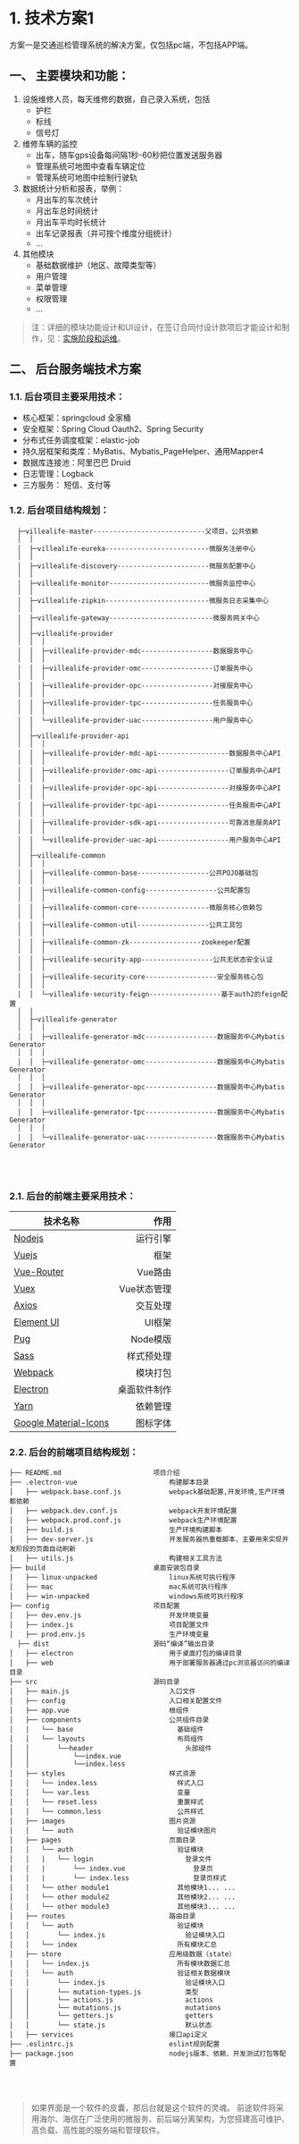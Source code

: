 # 1. 技术方案1

方案一是交通巡检管理系统的解决方案，仅包括pc端，不包括APP端。

## 一、 主要模块和功能：
1. 设施维修人员，每天维修的数据，自己录入系统，包括
    - 护栏
    - 标线
    - 信号灯
2. 维修车辆的监控
    - 出车，随车gps设备每间隔1秒-60秒把位置发送服务器
    - 管理系统可地图中查看车辆定位
    - 管理系统可地图中绘制行驶轨
3. 数据统计分析和报表，举例：
    - 月出车的车次统计
    - 月出车总时间统计
    - 月出车平均时长统计
    - 出车记录报表（并可按个维度分组统计）
    - ...
4. 其他模块
    - 基础数据维护（地区、故障类型等）
    - 用户管理
    - 菜单管理
    - 权限管理
    - ...

> 注：详细的模块功能设计和UI设计，在签订合同付设计款项后才能设计和制作，见：[实施阶段和运维](/04ssjdhyw/实施阶段和运维.md)。

## 二、 后台服务端技术方案
### 1.1. 后台项目主要采用技术：
- 核心框架：springcloud 全家桶
- 安全框架：Spring Cloud Oauth2、Spring Security
- 分布式任务调度框架：elastic-job
- 持久层框架和类库：MyBatis、Mybatis_PageHelper、通用Mapper4
- 数据库连接池：阿里巴巴 Druid
- 日志管理：Logback
- 三方服务： 短信、支付等

### 1.2. 后台项目结构规划：
```
  ├─villealife-master----------------------------父项目，公共依赖
  │  │
  │  ├─villealife-eureka--------------------------微服务注册中心
  │  │
  │  ├─villealife-discovery-----------------------微服务配置中心
  │  │
  │  ├─villealife-monitor-------------------------微服务监控中心
  │  │
  │  ├─villealife-zipkin--------------------------微服务日志采集中心
  │  │
  │  ├─villealife-gateway--------------------------微服务网关中心
  │  │
  │  ├─villealife-provider
  │  │  │
  │  │  ├─villealife-provider-mdc------------------数据服务中心
  │  │  │
  │  │  ├─villealife-provider-omc------------------订单服务中心
  │  │  │
  │  │  ├─villealife-provider-opc------------------对接服务中心
  │  │  │
  │  │  ├─villealife-provider-tpc------------------任务服务中心
  │  │  │
  │  │  └─villealife-provider-uac------------------用户服务中心
  │  │
  │  ├─villealife-provider-api
  │  │  │
  │  │  ├─villealife-provider-mdc-api------------------数据服务中心API
  │  │  │
  │  │  ├─villealife-provider-omc-api------------------订单服务中心API
  │  │  │
  │  │  ├─villealife-provider-opc-api------------------对接服务中心API
  │  │  │
  │  │  ├─villealife-provider-tpc-api------------------任务服务中心API
  │  │  │
  │  │  ├─villealife-provider-sdk-api------------------可靠消息服务API
  │  │  │
  │  │  └─villealife-provider-uac-api------------------用户服务中心API
  │  │
  │  ├─villealife-common
  │  │  │
  │  │  ├─villealife-common-base------------------公共POJO基础包
  │  │  │
  │  │  ├─villealife-common-config------------------公共配置包
  │  │  │
  │  │  ├─villealife-common-core------------------微服务核心依赖包
  │  │  │
  │  │  ├─villealife-common-util------------------公共工具包
  │  │  │
  │  │  ├─villealife-common-zk------------------zookeeper配置
  │  │  │
  │  │  ├─villealife-security-app------------------公共无状态安全认证
  │  │  │
  │  │  ├─villealife-security-core------------------安全服务核心包
  │  │  │
  │  │  └─villealife-security-feign------------------基于auth2的feign配置
  │  │
  │  ├─villealife-generator
  │  │  │
  │  │  ├─villealife-generator-mdc------------------数据服务中心Mybatis Generator
  │  │  │
  │  │  ├─villealife-generator-omc------------------数据服务中心Mybatis Generator
  │  │  │
  │  │  ├─villealife-generator-opc------------------数据服务中心Mybatis Generator
  │  │  │
  │  │  ├─villealife-generator-tpc------------------数据服务中心Mybatis Generator
  │  │  │
  │  │  └─villealife-generator-uac------------------数据服务中心Mybatis Generator
```

<br/>
<br/>

### 2.1. 后台的前端主要采用技术：
| 技术名称                                                                                          | 作用                  
| --------                                                                                          | -----:          
| [Nodejs](https://nodejs.org/en/)                                                                    | 运行引擎
| [Vuejs](http://cn.vuejs.org/)                                                                     | 框架              
| [Vue-Router](http://router.vuejs.org/zh-cn/)                                                      | Vue路由           
| [Vuex](https://vuex.vuejs.org/zh-cn/)                                                             | Vue状态管理         
| [Axios](https://ykloveyxk.github.io/2017/02/25/axios%E5%85%A8%E6%94%BB%E7%95%A5/#more)            | 交互处理            
| [Element UI](http://element.eleme.io/#/zh-CN)                                                     | UI框架            
| [Pug](https://pugjs.org/zh-cn/api/getting-started.html)                                           | Node模版          
| [Sass](http://www.sass-zh.com/)                                                                   | 样式预处理           
| [Webpack](http://webpackdoc.com/)                                                                 | 模块打包     
| [Electron](http://electronjs.org/docs/tutorial/about)                                             | 桌面软件制作            
| [Yarn](https://yarnpkg.com/zh-Hans/)                                                              | 依赖管理            
| [Google Material-Icons](https://material.io/icons/)                                               | 图标字体            


### 2.2. 后台的前端项目结构规划：
```
├── README.md                       项目介绍            
├── .electron-vue                       构建脚本目录
│   ├── webpack.base.conf.js            webpack基础配置,开发环境,生产环境都依赖   
│   ├── webpack.dev.conf.js             webpack开发环境配置
│   ├── webpack.prod.conf.js            webpack生产环境配置
│   ├── build.js                        生产环境构建脚本               
│   ├── dev-server.js                   开发服务器热重载脚本，主要用来实现开发阶段的页面自动刷新
│   ├── utils.js                        构建相关工具方法
├── build                           桌面安装包目录
│   ├── linux-unpacked                  linux系统可执行程序
│   ├── mac                             mac系统可执行程序
│   ├── win-unpacked                    windows系统可执行程序
├── config                          项目配置
│   ├── dev.env.js                      开发环境变量
│   ├── index.js                        项目配置文件
│   ├── prod.env.js                     生产环境变量
  ├── dist                          源码“编译”输出目录
│   ├── electron                        用于桌面打包的编译目录
│   ├── web                             用于部署服务器通过pc浏览器访问的编译目录
├── src                             源码目录    
│   ├── main.js                         入口文件
│   ├── config                          入口相关配置文件
│   ├── app.vue                         根组件
│   ├── components                      公共组件目录
│   │   └── base                          基础组件
│   │   └── layouts                       布局组件
│   │       └──header                       头部组件
│   │           └──index.vue
│   │           └──index.less            
│   ├── styles                          样式资源
│   │   └── index.less                    样式入口
│   │   └── var.less                      变量
│   │   └── reset.less                    重置样式  
│   │   └── common.less                   公共样式  
│   ├── images                          图片资源
│   │   └── auth                          验证模块图片
│   ├── pages                           页面目录
│   │   └── auth                          验证模块
│   │   |   └── login                       登录文件
│   │   |       └── index.vue                 登录页
│   │   |       └── index.less                登录页样式
│   │   └── other module1                 其他模块1... ...
│   │   └── other module2                 其他模块2... ...
│   │   └── other module3                 其他模块3... ...
│   ├── routes                          路由目录
│   │   └── auth                          验证模块
│   │       └── index.js                    验证模块入口
│   │   └── index                         所有模块汇总
│   ├── store                           应用级数据（state）
│   │   └── index.js                      所有模块数据汇总
│   │   └── auth                          验证相关数据模块
│   │       └── index.js                    验证模块入口
│   │       └── mutation-types.js           类型
│   │       └── actions.js                  actions
│   │       └── mutations.js                mutations
│   │       └── getters.js                  getters
│   │       └── state.js                    默认状态
│   ├── services                        接口api定义
├── .eslintrc.js                        eslint规则配置
├── package.json                        nodejs版本、依赖、开发测试打包等配置
```

<br/>
<br/>

> 如果界面是一个软件的皮囊，那后台就是这个软件的灵魂。
前途软件将采用海尔、海信在广泛使用的微服务、前后端分离架构，为您搭建高可维护、高负载、高性能的服务端和管理软件。